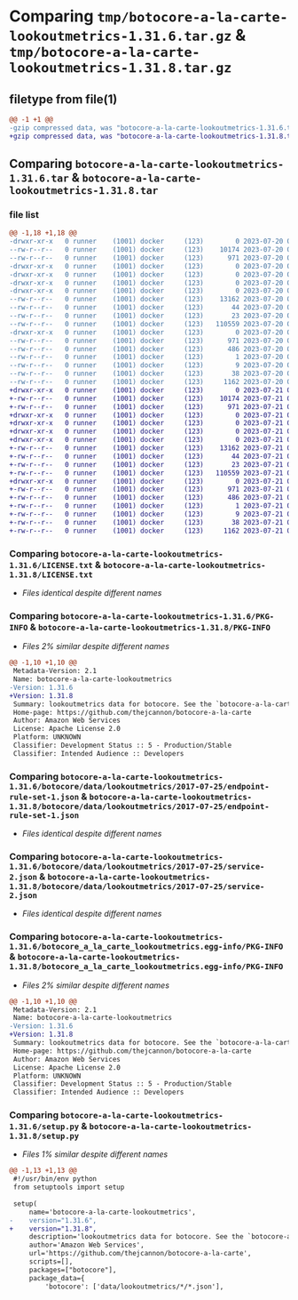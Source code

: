 # Comparing `tmp/botocore-a-la-carte-lookoutmetrics-1.31.6.tar.gz` & `tmp/botocore-a-la-carte-lookoutmetrics-1.31.8.tar.gz`

## filetype from file(1)

```diff
@@ -1 +1 @@
-gzip compressed data, was "botocore-a-la-carte-lookoutmetrics-1.31.6.tar", last modified: Thu Jul 20 01:20:32 2023, max compression
+gzip compressed data, was "botocore-a-la-carte-lookoutmetrics-1.31.8.tar", last modified: Fri Jul 21 01:21:41 2023, max compression
```

## Comparing `botocore-a-la-carte-lookoutmetrics-1.31.6.tar` & `botocore-a-la-carte-lookoutmetrics-1.31.8.tar`

### file list

```diff
@@ -1,18 +1,18 @@
-drwxr-xr-x   0 runner    (1001) docker     (123)        0 2023-07-20 01:20:32.066783 botocore-a-la-carte-lookoutmetrics-1.31.6/
--rw-r--r--   0 runner    (1001) docker     (123)    10174 2023-07-20 01:20:31.000000 botocore-a-la-carte-lookoutmetrics-1.31.6/LICENSE.txt
--rw-r--r--   0 runner    (1001) docker     (123)      971 2023-07-20 01:20:32.066783 botocore-a-la-carte-lookoutmetrics-1.31.6/PKG-INFO
-drwxr-xr-x   0 runner    (1001) docker     (123)        0 2023-07-20 01:20:32.062783 botocore-a-la-carte-lookoutmetrics-1.31.6/botocore/
-drwxr-xr-x   0 runner    (1001) docker     (123)        0 2023-07-20 01:20:32.062783 botocore-a-la-carte-lookoutmetrics-1.31.6/botocore/data/
-drwxr-xr-x   0 runner    (1001) docker     (123)        0 2023-07-20 01:20:32.062783 botocore-a-la-carte-lookoutmetrics-1.31.6/botocore/data/lookoutmetrics/
-drwxr-xr-x   0 runner    (1001) docker     (123)        0 2023-07-20 01:20:32.066783 botocore-a-la-carte-lookoutmetrics-1.31.6/botocore/data/lookoutmetrics/2017-07-25/
--rw-r--r--   0 runner    (1001) docker     (123)    13162 2023-07-20 01:19:55.000000 botocore-a-la-carte-lookoutmetrics-1.31.6/botocore/data/lookoutmetrics/2017-07-25/endpoint-rule-set-1.json
--rw-r--r--   0 runner    (1001) docker     (123)       44 2023-07-20 01:19:55.000000 botocore-a-la-carte-lookoutmetrics-1.31.6/botocore/data/lookoutmetrics/2017-07-25/examples-1.json
--rw-r--r--   0 runner    (1001) docker     (123)       23 2023-07-20 01:19:55.000000 botocore-a-la-carte-lookoutmetrics-1.31.6/botocore/data/lookoutmetrics/2017-07-25/paginators-1.json
--rw-r--r--   0 runner    (1001) docker     (123)   110559 2023-07-20 01:19:55.000000 botocore-a-la-carte-lookoutmetrics-1.31.6/botocore/data/lookoutmetrics/2017-07-25/service-2.json
-drwxr-xr-x   0 runner    (1001) docker     (123)        0 2023-07-20 01:20:32.066783 botocore-a-la-carte-lookoutmetrics-1.31.6/botocore_a_la_carte_lookoutmetrics.egg-info/
--rw-r--r--   0 runner    (1001) docker     (123)      971 2023-07-20 01:20:32.000000 botocore-a-la-carte-lookoutmetrics-1.31.6/botocore_a_la_carte_lookoutmetrics.egg-info/PKG-INFO
--rw-r--r--   0 runner    (1001) docker     (123)      486 2023-07-20 01:20:32.000000 botocore-a-la-carte-lookoutmetrics-1.31.6/botocore_a_la_carte_lookoutmetrics.egg-info/SOURCES.txt
--rw-r--r--   0 runner    (1001) docker     (123)        1 2023-07-20 01:20:32.000000 botocore-a-la-carte-lookoutmetrics-1.31.6/botocore_a_la_carte_lookoutmetrics.egg-info/dependency_links.txt
--rw-r--r--   0 runner    (1001) docker     (123)        9 2023-07-20 01:20:32.000000 botocore-a-la-carte-lookoutmetrics-1.31.6/botocore_a_la_carte_lookoutmetrics.egg-info/top_level.txt
--rw-r--r--   0 runner    (1001) docker     (123)       38 2023-07-20 01:20:32.066783 botocore-a-la-carte-lookoutmetrics-1.31.6/setup.cfg
--rw-r--r--   0 runner    (1001) docker     (123)     1162 2023-07-20 01:20:31.000000 botocore-a-la-carte-lookoutmetrics-1.31.6/setup.py
+drwxr-xr-x   0 runner    (1001) docker     (123)        0 2023-07-21 01:21:41.651297 botocore-a-la-carte-lookoutmetrics-1.31.8/
+-rw-r--r--   0 runner    (1001) docker     (123)    10174 2023-07-21 01:21:41.000000 botocore-a-la-carte-lookoutmetrics-1.31.8/LICENSE.txt
+-rw-r--r--   0 runner    (1001) docker     (123)      971 2023-07-21 01:21:41.651297 botocore-a-la-carte-lookoutmetrics-1.31.8/PKG-INFO
+drwxr-xr-x   0 runner    (1001) docker     (123)        0 2023-07-21 01:21:41.651297 botocore-a-la-carte-lookoutmetrics-1.31.8/botocore/
+drwxr-xr-x   0 runner    (1001) docker     (123)        0 2023-07-21 01:21:41.651297 botocore-a-la-carte-lookoutmetrics-1.31.8/botocore/data/
+drwxr-xr-x   0 runner    (1001) docker     (123)        0 2023-07-21 01:21:41.651297 botocore-a-la-carte-lookoutmetrics-1.31.8/botocore/data/lookoutmetrics/
+drwxr-xr-x   0 runner    (1001) docker     (123)        0 2023-07-21 01:21:41.651297 botocore-a-la-carte-lookoutmetrics-1.31.8/botocore/data/lookoutmetrics/2017-07-25/
+-rw-r--r--   0 runner    (1001) docker     (123)    13162 2023-07-21 01:21:06.000000 botocore-a-la-carte-lookoutmetrics-1.31.8/botocore/data/lookoutmetrics/2017-07-25/endpoint-rule-set-1.json
+-rw-r--r--   0 runner    (1001) docker     (123)       44 2023-07-21 01:21:06.000000 botocore-a-la-carte-lookoutmetrics-1.31.8/botocore/data/lookoutmetrics/2017-07-25/examples-1.json
+-rw-r--r--   0 runner    (1001) docker     (123)       23 2023-07-21 01:21:06.000000 botocore-a-la-carte-lookoutmetrics-1.31.8/botocore/data/lookoutmetrics/2017-07-25/paginators-1.json
+-rw-r--r--   0 runner    (1001) docker     (123)   110559 2023-07-21 01:21:06.000000 botocore-a-la-carte-lookoutmetrics-1.31.8/botocore/data/lookoutmetrics/2017-07-25/service-2.json
+drwxr-xr-x   0 runner    (1001) docker     (123)        0 2023-07-21 01:21:41.651297 botocore-a-la-carte-lookoutmetrics-1.31.8/botocore_a_la_carte_lookoutmetrics.egg-info/
+-rw-r--r--   0 runner    (1001) docker     (123)      971 2023-07-21 01:21:41.000000 botocore-a-la-carte-lookoutmetrics-1.31.8/botocore_a_la_carte_lookoutmetrics.egg-info/PKG-INFO
+-rw-r--r--   0 runner    (1001) docker     (123)      486 2023-07-21 01:21:41.000000 botocore-a-la-carte-lookoutmetrics-1.31.8/botocore_a_la_carte_lookoutmetrics.egg-info/SOURCES.txt
+-rw-r--r--   0 runner    (1001) docker     (123)        1 2023-07-21 01:21:41.000000 botocore-a-la-carte-lookoutmetrics-1.31.8/botocore_a_la_carte_lookoutmetrics.egg-info/dependency_links.txt
+-rw-r--r--   0 runner    (1001) docker     (123)        9 2023-07-21 01:21:41.000000 botocore-a-la-carte-lookoutmetrics-1.31.8/botocore_a_la_carte_lookoutmetrics.egg-info/top_level.txt
+-rw-r--r--   0 runner    (1001) docker     (123)       38 2023-07-21 01:21:41.651297 botocore-a-la-carte-lookoutmetrics-1.31.8/setup.cfg
+-rw-r--r--   0 runner    (1001) docker     (123)     1162 2023-07-21 01:21:41.000000 botocore-a-la-carte-lookoutmetrics-1.31.8/setup.py
```

### Comparing `botocore-a-la-carte-lookoutmetrics-1.31.6/LICENSE.txt` & `botocore-a-la-carte-lookoutmetrics-1.31.8/LICENSE.txt`

 * *Files identical despite different names*

### Comparing `botocore-a-la-carte-lookoutmetrics-1.31.6/PKG-INFO` & `botocore-a-la-carte-lookoutmetrics-1.31.8/PKG-INFO`

 * *Files 2% similar despite different names*

```diff
@@ -1,10 +1,10 @@
 Metadata-Version: 2.1
 Name: botocore-a-la-carte-lookoutmetrics
-Version: 1.31.6
+Version: 1.31.8
 Summary: lookoutmetrics data for botocore. See the `botocore-a-la-carte` package for more info.
 Home-page: https://github.com/thejcannon/botocore-a-la-carte
 Author: Amazon Web Services
 License: Apache License 2.0
 Platform: UNKNOWN
 Classifier: Development Status :: 5 - Production/Stable
 Classifier: Intended Audience :: Developers
```

### Comparing `botocore-a-la-carte-lookoutmetrics-1.31.6/botocore/data/lookoutmetrics/2017-07-25/endpoint-rule-set-1.json` & `botocore-a-la-carte-lookoutmetrics-1.31.8/botocore/data/lookoutmetrics/2017-07-25/endpoint-rule-set-1.json`

 * *Files identical despite different names*

### Comparing `botocore-a-la-carte-lookoutmetrics-1.31.6/botocore/data/lookoutmetrics/2017-07-25/service-2.json` & `botocore-a-la-carte-lookoutmetrics-1.31.8/botocore/data/lookoutmetrics/2017-07-25/service-2.json`

 * *Files identical despite different names*

### Comparing `botocore-a-la-carte-lookoutmetrics-1.31.6/botocore_a_la_carte_lookoutmetrics.egg-info/PKG-INFO` & `botocore-a-la-carte-lookoutmetrics-1.31.8/botocore_a_la_carte_lookoutmetrics.egg-info/PKG-INFO`

 * *Files 2% similar despite different names*

```diff
@@ -1,10 +1,10 @@
 Metadata-Version: 2.1
 Name: botocore-a-la-carte-lookoutmetrics
-Version: 1.31.6
+Version: 1.31.8
 Summary: lookoutmetrics data for botocore. See the `botocore-a-la-carte` package for more info.
 Home-page: https://github.com/thejcannon/botocore-a-la-carte
 Author: Amazon Web Services
 License: Apache License 2.0
 Platform: UNKNOWN
 Classifier: Development Status :: 5 - Production/Stable
 Classifier: Intended Audience :: Developers
```

### Comparing `botocore-a-la-carte-lookoutmetrics-1.31.6/setup.py` & `botocore-a-la-carte-lookoutmetrics-1.31.8/setup.py`

 * *Files 1% similar despite different names*

```diff
@@ -1,13 +1,13 @@
 #!/usr/bin/env python
 from setuptools import setup
 
 setup(
     name='botocore-a-la-carte-lookoutmetrics',
-    version="1.31.6",
+    version="1.31.8",
     description='lookoutmetrics data for botocore. See the `botocore-a-la-carte` package for more info.',
     author='Amazon Web Services',
     url='https://github.com/thejcannon/botocore-a-la-carte',
     scripts=[],
     packages=["botocore"],
     package_data={
         'botocore': ['data/lookoutmetrics/*/*.json'],
```

